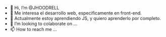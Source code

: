 - 👋 Hi, I’m @JHOODRELL
- 👀 Me interesa el desarrollo web, especificamente en front-end.
- 🌱 Actualmente estoy aprendiendo JS, y quiero aprenderlo por completo.
- 💞️ I’m looking to colaborate on ...
- 📫 How to reach me ...

<!---
JHOODRELL/JHOODRELL is a ✨ special ✨ repository because its `README.md` (this file) appears on your GitHub profile.
You can click the Preview link to take a look at your changes.
--->
